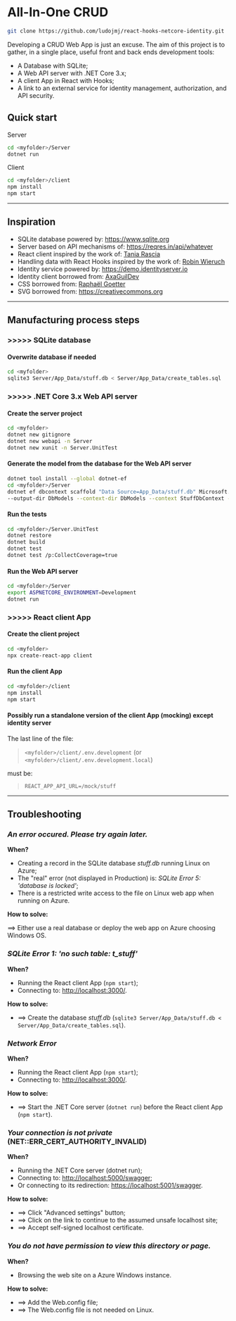 # All-In-One CRUD

```bash
git clone https://github.com/ludojmj/react-hooks-netcore-identity.git
```

Developing a CRUD Web App is just an excuse.
The aim of this project is to gather, in a single place, useful front and back ends development tools:

- A Database with SQLite;
- A Web API server with .NET Core 3.x;
- A client App in React with Hooks;
- A link to an external service for identity management, authorization, and API security.

## Quick start

Server

```bash
cd <myfolder>/Server
dotnet run
```

Client

```bash
cd <myfolder>/client
npm install
npm start
```

---

## Inspiration

- SQLite database powered by: <https://www.sqlite.org>
- Server based on API mechanisms of: <https://reqres.in/api/whatever>
- React client inspired by the work of: [Tania Rascia](https://github.com/taniarascia/react-hooks)
- Handling data with React Hooks inspired by the work of: [Robin Wieruch](https://github.com/the-road-to-learn-react/react-hooks-introduction)
- Identity service powered by: <https://demo.identityserver.io>
- Identity client borrowed from: [AxaGuilDev](https://github.com/AxaGuilDEv/react-oidc)
- CSS borrowed from: [Raphaël Goetter](https://github.com/alsacreations/KNACSS)
- SVG borrowed from: <https://creativecommons.org>

---

## Manufacturing process steps

### >>>>> SQLite database

#### Overwrite database if needed

```bash
cd <myfolder>
sqlite3 Server/App_Data/stuff.db < Server/App_Data/create_tables.sql
```

### >>>>> .NET Core 3.x Web API server

#### Create the server project

```bash
cd <myfolder>
dotnet new gitignore
dotnet new webapi -n Server
dotnet new xunit -n Server.UnitTest
```

#### Generate the model from the database for the Web API server

```bash
dotnet tool install --global dotnet-ef
cd <myfolder>/Server
dotnet ef dbcontext scaffold "Data Source=App_Data/stuff.db" Microsoft.EntityFrameworkCore.Sqlite \
--output-dir DbModels --context-dir DbModels --context StuffDbContext --force
```

#### Run the tests

```bash
cd <myfolder>/Server.UnitTest
dotnet restore
dotnet build
dotnet test
dotnet test /p:CollectCoverage=true
```

#### Run the Web API server

```bash
cd <myfolder>/Server
export ASPNETCORE_ENVIRONMENT=Development
dotnet run
```

### >>>>> React client App

#### Create the client project

```bash
cd <myfolder>
npx create-react-app client
```

#### Run the client App

```bash
cd <myfolder>/client
npm install
npm start
```

#### Possibly run a standalone version of the client App (mocking) except identity server

The last line of the file:

 > ```<myfolder>/client/.env.development``` (or ```<myfolder>/client/.env.development.local```)

must be:

 > ```REACT_APP_API_URL=/mock/stuff```

---

## Troubleshooting

### _An error occured. Please try again later._

**When?**

- Creating a record in the SQLite database _stuff.db_ running Linux on Azure;
- The "real" error (not displayed in Production) is: _SQLite Error 5: 'database is locked'_;
- There is a restricted write access to the file on Linux web app when running on Azure.

**How to solve:**

==> Either use a real database or deploy the web app on Azure choosing Windows OS.

### _SQLite Error 1: 'no such table: t_stuff'_

**When?**

- Running the React client App (```npm start```);
- Connecting to: <http://localhost:3000/>.

**How to solve:**

- ==> Create the database _stuff.db_ (```sqlite3 Server/App_Data/stuff.db < Server/App_Data/create_tables.sql```).

### _Network Error_

**When?**

- Running the React client App (```npm start```);
- Connecting to: <http://localhost:3000/>.

**How to solve:**

- ==> Start the .NET Core server (```dotnet run```) before the React client App (```npm start```).

### _Your connection is not private_ (NET::ERR_CERT_AUTHORITY_INVALID)

**When?**

- Running the .NET Core server (dotnet run);
- Connecting to: <http://localhost:5000/swagger>;
- Or connecting to its redirection: <https://localhost:5001/swagger>.

**How to solve:**

- ==> Click "Advanced settings" button;
- ==> Click on the link to continue to the assumed unsafe localhost site;
- ==> Accept self-signed localhost certificate.

### _You do not have permission to view this directory or page._

**When?**

- Browsing the web site on a Azure Windows instance.

**How to solve:**

- ==> Add the Web.config file;
- ==> The Web.config file is not needed on Linux.

